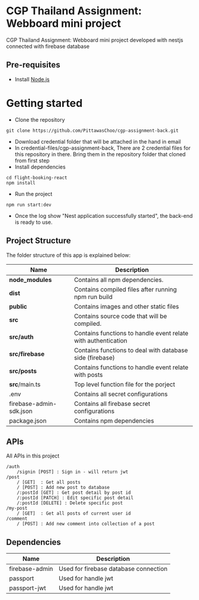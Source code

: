 # CGP Thailand Assignment: Webboard mini project
CGP Thailand Assignment: Webboard mini project developed with nestjs connected with firebase database

## Pre-requisites
- Install [Node.js](https://nodejs.org/en/)

# Getting started
- Clone the repository
```
git clone https://github.com/PittawasChoo/cgp-assignment-back.git
```
- Download credential folder that will be attached in the hand in email 
- In credential-files/cgp-assignment-back, There are 2 credential files for this repository in there. Bring them in the repository folder that cloned from first step
- Install dependencies
```
cd flight-booking-react
npm install
```
- Run the project
```
npm run start:dev
```
- Once the log show "Nest application successfully started", the back-end is ready to use.

## Project Structure
The folder structure of this app is explained below:

| Name | Description |
| ------------------------ | --------------------------------------------------------------------------------------------- |
| **node_modules** | Contains all npm dependencies. |
| **dist** | Contains compiled files after running npm run build |
| **public** | Contains images and other static files |
| **src** | Contains source code that will be compiled. |
| **src/auth** | Contains functions to handle event relate with authentication |
| **src/firebase**| Contains functions to deal with database side (firebase) |
| **src/posts**| Contains functions to handle event relate with posts |
| **src**/main.ts | Top level function file for the porject |
| .env | Contains all secret configurations |
| firebase-admin-sdk.json | Contains all firebase secret configurations |
| package.json | Contains npm dependencies |

## APIs
All APIs in this project
```
/auth
    /signin [POST] : Sign in - will return jwt
/post
    / [GET]  : Get all posts
    / [POST] : Add new post to database
    /:postId [GET] : Get post detail by post id
    /:postId [PATCH] : Edit specific post detail
    /:postId [DELETE] : Delete specific post
/my-post
    / [GET]  : Get all posts of current user id
/comment
    / [POST] : Add new comment into collection of a post
```

## Dependencies

| Name | Description |
| ------------------------ | --------------------------------------------------------------------------------------------- |
| firebase-admin | Used for firebase database connection |
| passport | Used for handle jwt |
| passport-jwt | Used for handle jwt |

